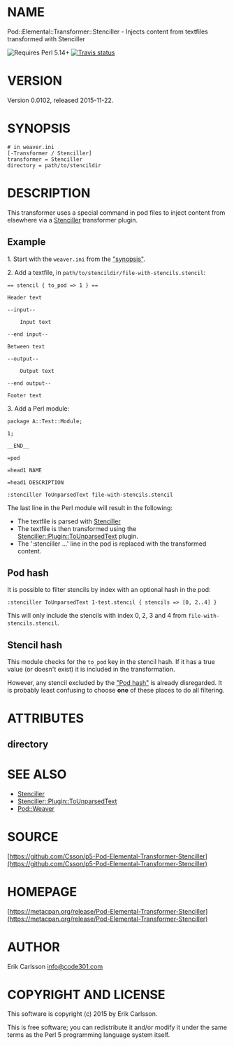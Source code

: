# NAME

Pod::Elemental::Transformer::Stenciller - Injects content from textfiles transformed with Stenciller

![Requires Perl 5.14+](https://img.shields.io/badge/perl-5.14+-brightgreen.svg) [![Travis status](https://api.travis-ci.org/Csson/p5-Pod-Elemental-Transformer-Stenciller.svg?branch=master)](https://travis-ci.org/Csson/p5-Pod-Elemental-Transformer-Stenciller)

# VERSION

Version 0.0102, released 2015-11-22.

# SYNOPSIS

    # in weaver.ini
    [-Transformer / Stenciller]
    transformer = Stenciller
    directory = path/to/stencildir

# DESCRIPTION

This transformer uses a special command in pod files to inject content from elsewhere via a [Stenciller](https://metacpan.org/pod/Stenciller) transformer plugin.

## Example

1\. Start with the `weaver.ini` from the ["synopsis"](#synopsis).

2\. Add a textfile, in `path/to/stencildir/file-with-stencils.stencil`:

    == stencil { to_pod => 1 } ==

    Header text

    --input--

        Input text

    --end input--

    Between text

    --output--

        Output text

    --end output--

    Footer text

3\. Add a Perl module:

    package A::Test::Module;

    1;

    __END__

    =pod

    =head1 NAME

    =head1 DESCRIPTION

    :stenciller ToUnparsedText file-with-stencils.stencil

The last line in the Perl module will result in the following:

- The textfile is parsed with [Stenciller](https://metacpan.org/pod/Stenciller)
- The textfile is then transformed using the [Stenciller::Plugin::ToUnparsedText](https://metacpan.org/pod/Stenciller::Plugin::ToUnparsedText) plugin.
- The ':stenciller ...' line in the pod is replaced with the transformed content.

## Pod hash

It is possible to filter stencils by index with an optional hash in the pod:

    :stenciller ToUnparsedText 1-test.stencil { stencils => [0, 2..4] }

This will only include the stencils with index 0, 2, 3 and 4 from `file-with-stencils.stencil`.

## Stencil hash

This module checks for the `to_pod` key in the stencil hash. If it has a true value (or doesn't exist) it is included in the transformation.

However, any stencil excluded by the ["Pod hash"](#pod-hash) is already disregarded. It is probably least confusing to choose **one** of these places to do all filtering.

# ATTRIBUTES

## directory

# SEE ALSO

- [Stenciller](https://metacpan.org/pod/Stenciller)
- [Stenciller::Plugin::ToUnparsedText](https://metacpan.org/pod/Stenciller::Plugin::ToUnparsedText)
- [Pod::Weaver](https://metacpan.org/pod/Pod::Weaver)

# SOURCE

[https://github.com/Csson/p5-Pod-Elemental-Transformer-Stenciller](https://github.com/Csson/p5-Pod-Elemental-Transformer-Stenciller)

# HOMEPAGE

[https://metacpan.org/release/Pod-Elemental-Transformer-Stenciller](https://metacpan.org/release/Pod-Elemental-Transformer-Stenciller)

# AUTHOR

Erik Carlsson <info@code301.com>

# COPYRIGHT AND LICENSE

This software is copyright (c) 2015 by Erik Carlsson.

This is free software; you can redistribute it and/or modify it under
the same terms as the Perl 5 programming language system itself.
